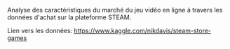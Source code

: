 Analyse des caractéristiques du marché du jeu vidéo en ligne à travers les données d'achat sur la plateforme STEAM.

Lien vers les données: https://www.kaggle.com/nikdavis/steam-store-games
